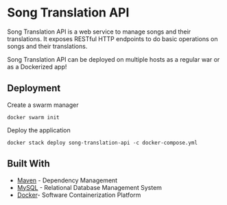 # Song Translation API

Song Translation API is a web service to manage songs and their translations.
It exposes RESTful HTTP endpoints to do basic operations on songs and their translations.

Song Translation API can be deployed on multiple hosts as a regular war or as a Dockerized app!

## Deployment

Create a swarm manager
```
docker swarm init
```

Deploy the application
```
docker stack deploy song-translation-api -c docker-compose.yml
```

## Built With

* [Maven](https://maven.apache.org/) - Dependency Management
* [MySQL](https://www.mysql.com/) - Relational Database Management System
* [Docker](https://www.docker.com/)- Software Containerization Platform
